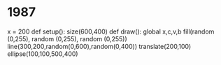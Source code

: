 # 1987
x = 200 def setup():     size(600,400) def draw():     global x,c,v,b     fill(random (0,255), random (0,255), random (0,255))     line(300,200,random(0,600),random(0,400))     translate(200,100)     ellipse(100,100,500,400)          
